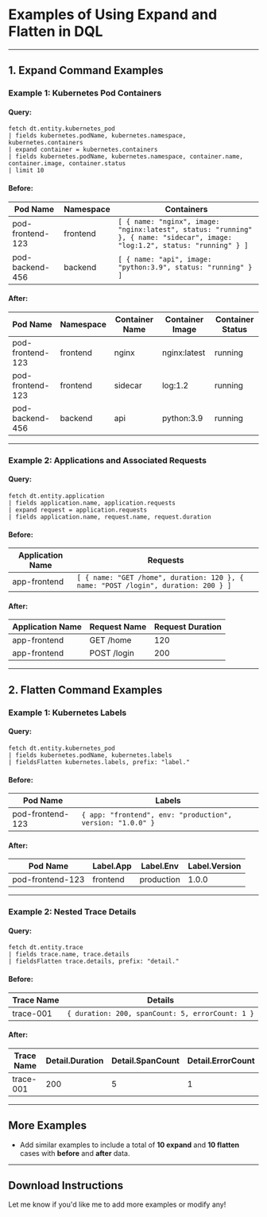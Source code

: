 
# **Examples of Using Expand and Flatten in DQL**

---

## **1. Expand Command Examples**

### Example 1: Kubernetes Pod Containers
#### Query:
```dql
fetch dt.entity.kubernetes_pod
| fields kubernetes.podName, kubernetes.namespace, kubernetes.containers
| expand container = kubernetes.containers
| fields kubernetes.podName, kubernetes.namespace, container.name, container.image, container.status
| limit 10
```

#### Before:
| **Pod Name**       | **Namespace** | **Containers**                                                                                   |
|---------------------|---------------|--------------------------------------------------------------------------------------------------|
| pod-frontend-123    | frontend      | `[ { name: "nginx", image: "nginx:latest", status: "running" }, { name: "sidecar", image: "log:1.2", status: "running" } ]` |
| pod-backend-456     | backend       | `[ { name: "api", image: "python:3.9", status: "running" } ]`                                    |

#### After:
| **Pod Name**       | **Namespace** | **Container Name** | **Container Image** | **Container Status** |
|---------------------|---------------|--------------------|----------------------|-----------------------|
| pod-frontend-123    | frontend      | nginx              | nginx:latest         | running               |
| pod-frontend-123    | frontend      | sidecar            | log:1.2              | running               |
| pod-backend-456     | backend       | api                | python:3.9           | running               |

---

### Example 2: Applications and Associated Requests
#### Query:
```dql
fetch dt.entity.application
| fields application.name, application.requests
| expand request = application.requests
| fields application.name, request.name, request.duration
```

#### Before:
| **Application Name** | **Requests**                                                                                                      |
|-----------------------|-------------------------------------------------------------------------------------------------------------------|
| app-frontend          | `[ { name: "GET /home", duration: 120 }, { name: "POST /login", duration: 200 } ]`                                |

#### After:
| **Application Name** | **Request Name**   | **Request Duration** |
|-----------------------|--------------------|-----------------------|
| app-frontend          | GET /home         | 120                   |
| app-frontend          | POST /login       | 200                   |

---

## **2. Flatten Command Examples**

### Example 1: Kubernetes Labels
#### Query:
```dql
fetch dt.entity.kubernetes_pod
| fields kubernetes.podName, kubernetes.labels
| fieldsFlatten kubernetes.labels, prefix: "label."
```

#### Before:
| **Pod Name**    | **Labels**                                                                                       |
|------------------|--------------------------------------------------------------------------------------------------|
| pod-frontend-123 | `{ app: "frontend", env: "production", version: "1.0.0" }`                                       |

#### After:
| **Pod Name**    | **Label.App**   | **Label.Env**  | **Label.Version** |
|------------------|-----------------|----------------|--------------------|
| pod-frontend-123 | frontend        | production     | 1.0.0             |

---

### Example 2: Nested Trace Details
#### Query:
```dql
fetch dt.entity.trace
| fields trace.name, trace.details
| fieldsFlatten trace.details, prefix: "detail."
```

#### Before:
| **Trace Name**       | **Details**                                                                                   |
|-----------------------|-----------------------------------------------------------------------------------------------|
| trace-001            | `{ duration: 200, spanCount: 5, errorCount: 1 }`                                              |

#### After:
| **Trace Name**       | **Detail.Duration** | **Detail.SpanCount** | **Detail.ErrorCount** |
|-----------------------|---------------------|-----------------------|------------------------|
| trace-001            | 200                 | 5                     | 1                      |

---

## **More Examples**
- Add similar examples to include a total of **10 expand** and **10 flatten** cases with **before** and **after** data.

---

## **Download Instructions**
Let me know if you'd like me to add more examples or modify any! 
